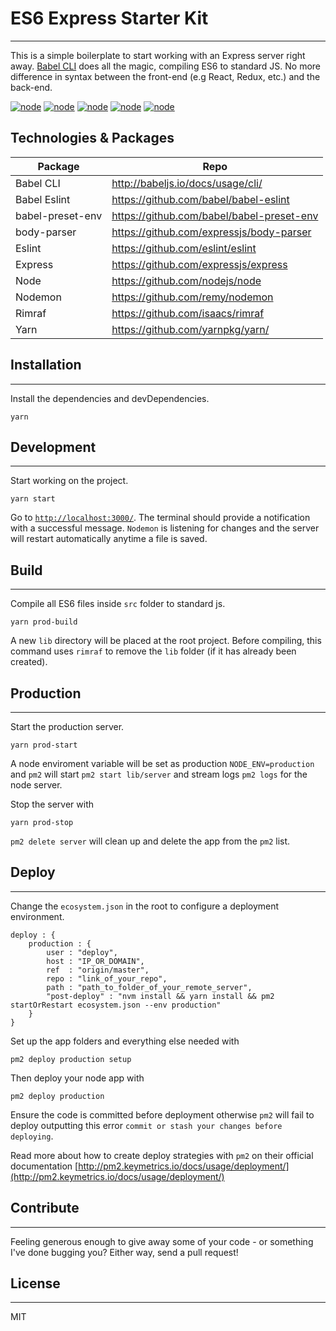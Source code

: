 # ES6 Express Starter Kit
----


This is a simple boilerplate to start working with an Express server right away. [Babel CLI](https://babeljs.io/docs/usage/cli/) does all the magic, compiling ES6 to standard JS. No more difference in syntax between the front-end (e.g React, Redux, etc.) and the back-end.

[![node](https://img.shields.io/badge/babel%20cli-v6.24.1-f5da55.svg)](http://babeljs.io/docs/usage/cli/) [![node](https://img.shields.io/badge/express-v4.15.3-lightgrey.svg)](http://expressjs.com/)  [![node](https://img.shields.io/badge/eslint-v4.1.1-463fd4.svg)](http://eslint.org/) [![node](https://img.shields.io/badge/nodemon-v1.11.0-76d04b.svg)](https://nodemon.io/) [![node](https://img.shields.io/badge/pm2-v2.5.0-5fd0eb.svg)](https://nodejs.org/)


## Technologies & Packages

| Package | Repo |
| ------ | ------ |
| Babel CLI | http://babeljs.io/docs/usage/cli/ |
| Babel Eslint | https://github.com/babel/babel-eslint |
| babel-preset-env | https://github.com/babel/babel-preset-env |
| body-parser | https://github.com/expressjs/body-parser |
| Eslint | https://github.com/eslint/eslint |
| Express | https://github.com/expressjs/express |
| Node | https://github.com/nodejs/node |
| Nodemon | https://github.com/remy/nodemon |
| Rimraf | https://github.com/isaacs/rimraf |
| Yarn | https://github.com/yarnpkg/yarn/ |

## Installation
----
Install the dependencies and devDependencies.
```
yarn
```

## Development
----
Start working on the project.
```
yarn start
```

Go to [`http://localhost:3000/`](localhost:3000). The terminal should provide a notification with a successful message. `Nodemon` is listening for changes and the server will restart automatically anytime a file is saved.

## Build
----
Compile all ES6 files inside `src` folder to standard js.
```
yarn prod-build
```
A new `lib` directory will be placed at the root project. Before compiling, this command uses `rimraf` to remove the `lib` folder (if it has already been created).

## Production
----
Start the production server.
```
yarn prod-start
```
A node enviroment variable will be set as production `NODE_ENV=production` and `pm2` will start `pm2 start lib/server` and stream logs `pm2 logs` for the node server.


Stop the server with
```
yarn prod-stop
```
`pm2 delete server` will clean up and delete the app from the `pm2` list.

## Deploy
----
Change the `ecosystem.json` in the root to configure a deployment environment.
```
deploy : {
    production : {
        user : "deploy",
        host : "IP_OR_DOMAIN",
        ref  : "origin/master",
        repo : "link_of_your_repo",
        path : "path_to_folder_of_your_remote_server",
        "post-deploy" : "nvm install && yarn install && pm2 startOrRestart ecosystem.json --env production"
    }
}
```
Set up the app folders and everything else needed with
```
pm2 deploy production setup
```

Then deploy your node app with
```
pm2 deploy production
```

Ensure the code is committed before deployment otherwise `pm2` will fail to deploy outputting this error `commit or stash your changes before deploying`.

Read more about how to create deploy strategies with `pm2` on their official documentation [http://pm2.keymetrics.io/docs/usage/deployment/](http://pm2.keymetrics.io/docs/usage/deployment/)

## Contribute
----
Feeling generous enough to give away some of your code - or something I've done bugging you? Either way, send a pull request!

## License
----

MIT
